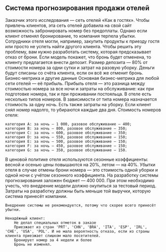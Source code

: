 ## Система прогнозирования продажи отелей


Заказчик этого исследования — сеть отелей «Как в гостях». 
Чтобы привлечь клиентов, эта сеть отелей добавила на свой сайт возможность забронировать номер без предоплаты. Однако если клиент отменял бронирование, то компания терпела убытки. Сотрудники отеля могли, например, закупить продукты к приезду гостя или просто не успеть найти другого клиента.
Чтобы решить эту проблему, вам нужно разработать систему, которая предсказывает отказ от брони. Если модель покажет, что бронь будет отменена, то клиенту предлагается внести депозит. Размер депозита — 80% от стоимости номера за одни сутки и затрат на разовую уборку. Деньги будут списаны со счёта клиента, если он всё же отменит бронь.
Бизнес-метрика и другие данные
Основная бизнес-метрика для любой сети отелей — её прибыль. Прибыль отеля — это разница между стоимостью номера за все ночи и затраты на обслуживание: как при подготовке номера, так и при проживании постояльца. 
В отеле есть несколько типов номеров. В зависимости от типа номера назначается стоимость за одну ночь. Есть также затраты на уборку. Если клиент снял номер надолго, то убираются каждые два дня. 
Стоимость номеров отеля:

    категория A: за ночь — 1 000, разовое обслуживание — 400;
    категория B: за ночь — 800, разовое обслуживание — 350;
    категория C: за ночь — 600, разовое обслуживание — 350;
    категория D: за ночь — 550, разовое обслуживание — 150;
    категория E: за ночь — 500, разовое обслуживание — 150;
    категория F: за ночь — 450, разовое обслуживание — 150;
    категория G: за ночь — 350, разовое обслуживание — 150.

В ценовой политике отеля используются сезонные коэффициенты: весной и осенью цены повышаются на 20%, летом — на 40%.
Убытки отеля в случае отмены брони номера — это стоимость одной уборки и одной ночи с учётом сезонного коэффициента.
На разработку системы прогнозирования заложен бюджет — 400 000. При этом необходимо учесть, что внедрение модели должно окупиться за тестовый период. Затраты на разработку должны быть меньше той выручки, которую система принесёт компании.


    Внедрение системы не рекомендуется, потому что скорее всего принесёт убытки. 

    Ненадёжный клиент:
        Не делал специальных отметок в заказе 
        Приезжает из стран 'PRT', 'CHN', 'BRA', 'ITA', 'ESP', 'IRL', 'CHE', 'USA', 'POL'. И не мала вероятность отказа, если из страны клиента приезжает слишком мало посетителей.
        Бронирует номер за 4 недели и более
        Бронь не изменял.